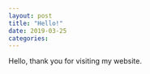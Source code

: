 ```yaml
---
layout: post
title: "Hello!"
date: 2019-03-25
categories:
---
```


Hello, thank you for visiting my website.
